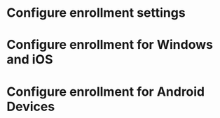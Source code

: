 # Configure enrollment settings
# Configure enrollment for Windows and iOS
# Configure enrollment for Android Devices
